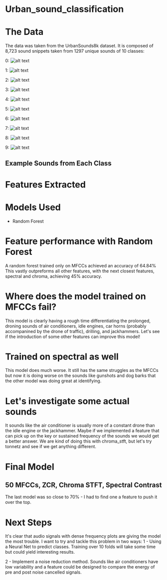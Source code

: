 # Urban_sound_classification

# The Data
The data was taken from the UrbanSounds8k dataset. It is composed of 8,723 sound snippets taken from 1297 unique sounds of 10 classes:

0:
![alt text](img/0_airconditioner.png "Title")


1:
![alt text](img/1_car.png "Title")

2:
![alt text](img/2_children.png "Title")

3:
![alt text](img/3_dog.png "Title")

4:
![alt text](img/4_drilling.png "Title")

5:
![alt text](img/5_engine.png "Title")

6:
![alt text](img/6_gunshot.png "Title")

7:
![alt text](img/7_jackhammer.png "Title")

8:
![alt text](img/8_siren.png "Title")

9:
![alt text](img/9_street_music.png "Title")



## Example Sounds from Each Class


# Features Extracted

# Models Used
- Random Forest

# Feature performance with Random Forest
A random forest trained only on MFCCs achieved an accuracy of 64.84%
This vastly outpreforms all other features, with the next closest features, spectral and chroma, achieving 45% accuracy.

# Where does the model trained on MFCCs fail?
This model is clearly having a rough time differentiating the prolonged, droning sounds of air conditioners, idle engines, car horns (probably accompanined by the drone of traffic), drilling, and jackhammers. Let's see if the introduction of some other features can improve this model!

# Trained on spectral as well
This model does much worse. It still has the same struggles as the MFCCs but now it is doing worse on the sounds like gunshots and dog barks that the other model was doing great at identifying.

# Let's investigate some actual sounds


It sounds like the air conditioner is usually more of a constant drone than the idle engine or the jackhammer. Maybe if we implemented a feature that can pick up on the key or sustained frequency of the sounds we would get a better answer. We are kind of doing this with chroma_stft, but let's try tonnetz and see if we get anything different.

# Final Model
## 50 MFCCs, ZCR, Chroma STFT, Spectral Contrast

The last model was so close to 70% - I had to find one a feature to push it over the top.


# Next Steps

It's clear that audio signals with dense frequency plots are giving the model the most trouble. I want to try and tackle this problem in two ways:
1 - Using a Neural Net to predict classes. Training over 10 folds will take some time but could yield interesting results.


2 - Implement a noise reduction method. Sounds like air conditioners have low variability and a feature could be designed to compare the energy of pre and post noise cancelled signals.

